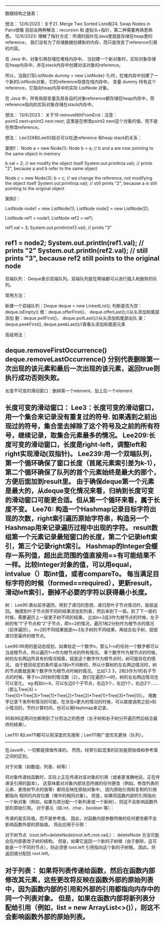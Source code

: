 ------------------------------------------------------------------
数据结构之链表：

想法：
12/6/2023：关于21. Merge Two Sorted Lists和24. Swap Nodes in Pairs很像
目前会两种解法：recursion 和 虚拟头+指针，第二种需要再熟悉熟悉。
12/6/2023:
理解了指针方式：所谓的指针在Java里就是存储在heap里的reference，
我们没有为了存储数据创建新的内存，而只是改变了reference引用的内容。

在 Java 中，对象引用存储在堆栈内存中。 当创建一个新对象时，实际对象存储在heap内存中，并在stack内存中创建对该对象的reference。

所以，当我们写ListNode dummy = new ListNode(-1);时，在堆内存中创建了一个新的ListNode对象，它的reference存放在栈内存中。
变量 dummy 持有这个reference，它指向heap内存中的实际 ListNode 对象。

在 Java 中，所有局部变量及其各自的对象reference都存储在heap内存中，而reference指向的实际对象存储在stack内存中。

想法：
13/6/2023：
关于19 removeNthFromEnd：注意：point2.next=point2.next.next;
这里是在修改point2.next这个对象的值，而不是在修改reference。

想法：
Lee328和Lee92结合可以吃透reference 和heap stack的关系：

案例1：
Node a = new Node(1);
Node b = a;  // b and a are now pointing to the same object in memory

b.val = 2;   // we modify the object itself
System.out.println(a.val); // prints "2", because a and b refer to the same object

Node c = new Node(3);
b = c;       // we change the reference, not modifying the object itself
System.out.println(a.val); // still prints "2", because a is still pointing to the original object

案例2：

ListNode node1 = new ListNode(1);
ListNode node2 = new ListNode(2);

ListNode ref1 = node1;
ListNode ref2 = ref1;

ref1.val = 3;
System.out.println(ref2.val);  // prints "3"

ref1 = node2;
System.out.println(ref1.val);  // prints "2"
System.out.println(ref2.val);  // still prints "3", because ref2 still points to the original node
-----------------------------------------------------------------
双端队列：
Deque表示双端队列。双端队列是在两端都可以进行插入和删除的队列。

常用方法：

新建一个双端队列：Deque<Character> deque = new LinkedList<Character>();
判断是否为空： deque.isEmpty()
增：deque.offerFirst()， deque.offerLast();//从头添加和尾部添加
删：deque.pollFirst()， deque.pollLast()//从头添加和尾部出队
查：deque.peekFirst(), deque.peekLast()//查看头添加和尾部元素

高级用法：

deque.removeFirstOccurrence()
deque.removeLastOccurrence()
分别代表删除第一次出现的该元素和最后一次出现的该元素，返回true则执行成功否则失败。
-----------------------------------------------------------------
长度不可变的滑动窗口：删掉第一个element，加上后一个element

长度可变的滑动窗口：
Lee3：长度可变的滑动窗口，用一个集合来记录没有重复过的符号.
如果遇到之前出现过的符号，集合里去掉除了这个符号及之前的所有符号，继续记录，取集合元素最多的情况。
Lee209:长度可变的滑动窗口，长度是right-left，调整left和right实现滑动(双指针)。
Lee239:用一个双端队列，第一个循环确保了窗口长度（首尾元素索引差为k-1），第二个循环确保了队列的首个元素始终是最大的那个，方便后面加到result里。
由于确保deque第一个元素是最大的，从deque变化情况来看，归纳到长度可变的滑动窗口可能更合适。但从第一个循环来看，属于长度不变。
Lee76:
构造一个Hashmap记录目标字符出现的次数，right索引遍历原始字符串，构造另一个Hashmap用来记录遍历过程中出现的字符。
result数组第一个元素记录最短窗口的长度，第二个记录left索引，第三个记录right索引。
Hashmap的Integer会缓存一系列值，超出此范围的值直接用==有可能结果不一样。比较Integer对象的值，可以用equal，intvalue（）取int值，或者compareTo。
每当满足目标字符的时候（formed==required），更新result，滑动left索引，删掉不必要的字符以获得最小长度。
-----------------------------------------------------------------
树：
Lee95:类似前序遍历。用到了递归的思想，递归至叶子节点情况时，层层返回。
触摸到叶子节点把不同的结果添加到列表，然后来到下一层。到了下一层的时候，需要遍历上一层里子树不同的结果。
比如n=3且3作为根节点的时候，左子树的有“1”子节点和“2”子节点，即n=2的情况，遍历1和2分别作为根节点的情况（前序遍历）。
n=2的不同结果就是n=3左子树的不同结果，再结合右子树，层层递归至最终的根节点。

Lee96:96用的是动态规划，如果给定一个数字n，那么1~n的任何一个数字都可以当成根节点，所以遍历1~n作为根节点的所有情况。
某个数字作为根节点的时候，树的左右两边所具有的情况相乘，就是这个数字作为根节点时，树可能存在的情况。
由于题目给定的条件是从1到n不间断的，所以计算树的左右两边情况时，树的节点数就是某个数字作为根节点时候的情况。
比如1 2 3，2和3作为1的右子节点的时候，等于n=2时树的情况数（2）。我们在遍历1~n时，树的左右两边情况也可以变化。
eg:假如n=4，可以左边0个子节点，右边3个，左边1个，右边2个......
（那么Tree[4] = Tree[0]*Tree[3]+Tree[1]*Tree[2]+Tree[2]*Tree[1]+Tree[3]*Tree[0]）。
用数字记录下来所有情况的可能，在涉及n更大的情况的时候，可以直接调用之前n较小情况的，节约计算时间，也可以用Hashmap来记录。

95和96这两问也都用到了分而治之的思想（左子树和右子树分开遍历然后结合最终的结果）。

Lee110 和Lee111都可以用深度优先搜索；Lee111用广度优先更快（队列）。

------------------------------------------------------------------
在Java中，一切都是按值传递的。 然而，经常引起混淆的区别是原始值和参考值之间的区别。

对于对象（如数组、列表、树等）：

将对象传递给函数时，实际上正在传递对该对象的引用（或者更准确地说，正在传递该引用的副本）。
这意味着对对象内部状态所做的任何更改（例如，修改列表的元素、更改树节点的值等）都将反映在原始对象中，
因为原始引用和复制的引用都指向 相同的内存位置（堆中的相同对象）。
但是，如果将函数内部的引用指向一个新对象（例如，如果为其分配一个新列表或一个新树），则这不会影响函数外部的原始引用。
对于基元（如 int、char、boolean 等）：

传递的是实际值，而不是参考值。 因此，对函数内部参数所做的任何更改都不会影响函数外部的原始值。
将此应用于示例：

对于树节点（root.left=deleteNode(root.left,root.val);）：
deleteNode 方法可能会在内部更改子树的结构。 
但是，如果它返回一个新的子树根（由于删除，这可能是一个不同的节点），则必须使 root.left 引用指向这个新的子树根。 
因此，将返回值分配回 root.left。

对于列表：
如果将列表传递给函数，然后在函数内部修改其元素，这些更改将反映在函数外部的原始列表中，因为函数内部的引用和外部的引用都指向内存中的同一个列表对象。
但是，如果在函数内部将新列表分配给引用（例如，list = new ArrayList<>()），则这不会影响函数外部的原始列表。
------------------------------------------------------------------------